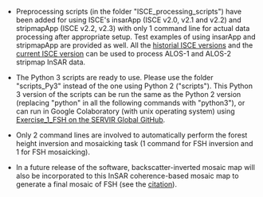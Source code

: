 - Preprocessing scripts (in the folder "ISCE_processing_scripts") have been added for using ISCE's insarApp (ISCE v2.0, v2.1 and v2.2) and stripmapApp (ISCE v2.2, v2.3) with only 1 command line for actual data processing after appropriate setup. Test examples of using insarApp and stripmapApp are provided as well. All the [historial ISCE versions](https://winsar.unavco.org/software/isce) and the [current ISCE version](https://github.com/isce-framework/isce2) can be used to process ALOS-1 and ALOS-2 stripmap InSAR data.

- The Python 3 scripts are ready to use. Please use the folder "scripts_Py3" instead of the one using Python 2 ("scripts"). This Python 3 version of the scripts can be run the same as the Python 2 version (replacing "python" in all the following commands with "python3"), or can run in Google Colaboratory (with unix operating system) using [Exercise_1_FSH on the SERVIR Global GitHub](https://github.com/SERVIR/ForestStandHeight).

- Only 2 command lines are involved to automatically perform the forest height inversion and mosaicking task (1 command for FSH inversion and 1 for FSH mosaicking).

- In a future release of the software, backscatter-inverted mosaic map will also be incorporated to this InSAR coherence-based mosaic map to generate a final mosaic of FSH (see the [citation](https://ieeexplore.ieee.org/document/8439086)).
